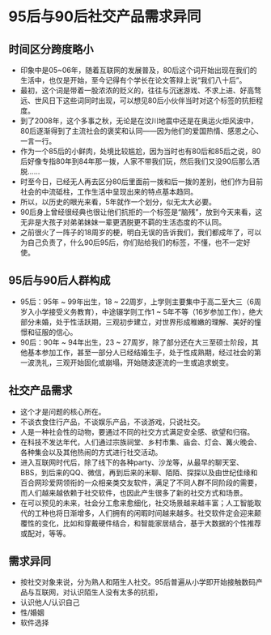 # 95后与90后社交产品需求异同
## 时间区分跨度略小
* 印象中是05~06年，随着互联网的发展普及，80后这个词开始出现在我们的生活中，也仅是开始，至今记得有个学长在论文答辩上说“我们八十后”。
* 最初，这个词是带着一股浓浓的贬义的，往往与沉迷游戏、不求上进、好高骛远、世风日下这些词同时出现，可以想见80后小伙伴当时对这个标签的抗拒程度。
* 到了2008年，这个多事之秋，无论是在汶川地震中还是在奥运火炬风波中，80后逐渐得到了主流社会的褒奖和认同——因为他们的爱国热情、感恩之心、一言一行。
* 作为一个85后的小鲜肉，处境比较尴尬，因为当时也有80后和85后之说，80后好像专指80年到84年那一拨，人家不带我们玩，然后我们又没90后那么洒脱……
* 时至今日，已经无人再去区分80后里面前一拨和后一拨的差别，他们作为目前社会的中流砥柱，工作生活中呈现出来的特点基本趋同。
* 所以，以历史的眼光来看，5年就作一个划分，似无太大必要。
* 90后身上曾经很经典也很让他们抗拒的一个标签是“脑残”，放到今天来看，这无非是大孩子对弟弟妹妹一辈更洒脱更不羁的生活态度的不认同。
* 之前很火了一阵子的18周岁的梗，明白无误的告诉我们，我们都成年了，可以为自己负责了，什么90后95后，你们贴给我们的标签，不懂，也不一定好使。
## 95后与90后人群构成
* 95后：95年 ~ 99年出生，18 ~ 22周岁，上学则主要集中于高二至大三（6周岁入小学接受义务教育），中途辍学则工作1 ~ 5年不等（16岁参加工作），绝大部分未婚，处于性活跃期，三观初步建立，对世界形成稚嫩的理解、美好的憧憬和征服的信心。
* 90后：90年 ~ 94年出生，23 ~ 27周岁，除了部分还在大三至硕士阶段，其他基本参加工作，甚至一部分人已经结婚生子，处于性成熟期，经过社会的第一波洗礼，三观开始固化或崩塌，开始随波逐流的一生或追求蜕变。
## 社交产品需求
* 这个才是问题的核心所在。
* 不谈衣食住行产品，不谈娱乐产品，不谈游戏，只说社交。
* 人是一种社会性的动物，要通过不同的社交方式满足安全感、欲望和归宿。
* 在科技不发达年代，人们通过宗族祠堂、乡村市集、庙会、灯会、篝火晚会、各种集会以及其他热闹的方式进行社交活动。
* 进入互联网时代后，除了线下的各种party、沙龙等，从最早的聊天室、BBS，到后来的QQ、微信，再到后来的米聊、陌陌、探探以及由世纪佳缘和百合网珍爱网领衔的一众相亲类交友软件，满足了不同人群不同阶段的需要，而人们越来越依赖于社交软件，也因此产生很多了新的社交方式和场景。
* 在可以预见的未来，社会分工愈来愈细化，社交场景越来越丰富；人工智能取代的工种也将日渐增多，人们拥有的闲暇时间越来越多。社交软件定会迎来颠覆性的变化，比如和穿戴硬件结合，和智能家居结合，基于大数据的个性推荐或配对，等等。
## 需求异同
* 按社交对象来说，分为熟人和陌生人社交。95后普遍从小学即开始接触数码产品与互联网，对认识陌生人没有太多的抗拒，
* 认识他人/认识自己
* 性/婚姻
* 软件选择

